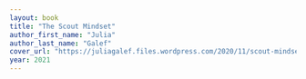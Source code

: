 ```yaml
---
layout: book
title: "The Scout Mindset"
author_first_name: "Julia"
author_last_name: "Galef"
cover_url: "https://juliagalef.files.wordpress.com/2020/11/scout-mindset-1.jpg"
year: 2021
---
```

